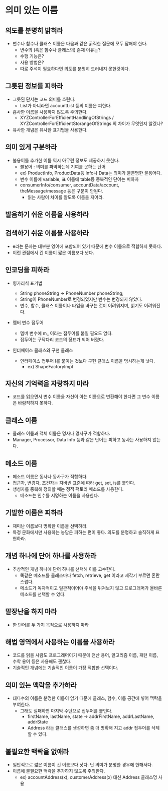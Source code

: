 # 의미 있는 이름

## 의도를 분명히 밝혀라
- 변수나 함수나 클래스 이름은 다음과 같은 굵직한 질문에 모두 답해야 한다.
  - 변수의 (혹은 함수나 클래스의) 존재 이유는?
  - 수행 기능은?
  - 사용 방법은?
  - 따로 주석이 필요하다면 의도를 분명히 드러내지 못한것이다.
  
## 그릇된 정보를 피하라
- 그릇된 단서는 코드 의미를 흐린다.
  - List가 아니라면 accountList 등의 이름은 피한다.
- 흡사한 이름을 사용하지 않도록 주의한다.
  - XYZControllerForEfficientHandlingOfStrings / XYZControllerForEfficientStorangeOfStrings 의 차이가 무엇인지 알겠나?
- 유사한 개념은 유사한 표기법을 사용한다.

## 의미 있게 구분하라
- 불용어를 추가한 이름 역시 아무런 정보도 제공하지 못한다.
  - 불용어 : 의미를 파악하는데 기여를 못하는 단어
  - ex) ProductInfo, ProductData등 Info나 Data는 의미가 불분명한 불용어다.
  - 변수 이름에 variable, 표 이름에 table등 중복적인 단어는 피하자
  - consumerInfo/consumer, accountData/account, theMessage/message 등은 구분이 안된다.
    - 읽는 사람이 차이를 알도록 이름을 지어라.
    
## 발음하기 쉬운 이름을 사용하라

## 검색하기 쉬운 이름을 사용하라
- e라는 문자는 대부분 영어에 포함되어 있기 때문에 변수 이름으로 적합하지 못하다.
- 이런 관점에서 긴 이름이 짧은 이름보다 낫다.

## 인코딩을 피하라
- 헝가리식 표기법
  - String phoneString -> PhoneNumber phoneString;
  - String이 PhoneNumber로 변경되었지만 변수는 변경되지 않았다.
  - 변수, 함수, 클래스 이름이나 타입을 바꾸는 것이 어려워지며, 읽기도 어려워진다.
  
- 멤버 변수 접두어
  - 멤버 변수에 m_ 이라는 접두어를 붙일 필요도 없다.
  - 접두어는 구닥다리 코드의 징표가 되어 버렸다.
  
- 인터페이스 클래스와 구현 클래스
  - 인터페이스 접두어 I를 붙이는 것보다 구현 클래스 이름을 명시하는게 낫다.
    - ex) ShapeFactoryImpl
  
## 자신의 기억력을 자랑하지 마라
- 코드를 읽으면서 변수 이름을 자신이 아는 이름으로 변환해야 한다면 그 변수 이름은 바람직하지 못하다.
  
## 클래스 이름
- 클래스 이름과 객체 이름은 명사나 명사구가 적합하다.
- Manager, Processor, Data Info 등과 같은 단어는 피하고 동사는 사용하지 않는다.
  
## 메소드 이름
- 메소드 이름은 동사나 동사구가 적합하다.
- 접근자, 변경자, 조건자는 자바빈 표준에 따라 get, set, is를 붙인다.
- 생성자를 중복해 정의할 때는 정적 팩토리 메소드를 사용한다.
  - 메소드는 인수를 서명하는 이름을 사용한다.
    
## 기발한 이름은 피하라
- 재미난 이름보다 명확한 이름을 선택하라.
- 특정 문화에서만 사용하는 농담은 피하는 편이 좋다. 의도를 분명하고 솔직하게 표현하라.
  
## 개념 하나에 단어 하나를 사용하라
- 추상적인 개념 하나에 단어 하나를 선택해 이를 고수한다.
  - 똑같은 메소드를 클래스마다 fetch, retrieve, get 이라고 제각기 부르면 혼란스럽다.
  - 메소드가 독자적이고 일관적이어야 주석을 뒤져보지 않고 프로그래머가 올바른 메소드를 선택할 수 있다.

## 말장난을 하지 마라
- 한 단어를 두 가지 목적으로 사용하지 마라

## 해법 영역에서 사용하는 이름을 사용하라
- 코드를 읽을 사람도 프로그래머이기 때문에 전산 용어, 알고리즘 이름, 패턴 이름, 수학 용어 등은 사용해도 괜찮다.
- 기술적인 개념에는 기술적인 이름이 가장 적합한 선택이다.

## 의미 있는 맥락을 추가하라
- 대다수의 이름은 분명한 이름이 없기 때문에 클래스, 함수, 이름 공간에 넣어 맥락을 부여한다.
  - 그래도 실패하면 마지막 수단으로 접두어를 붙인다.
    - firstName, lastName, state -> addrFirstName, addrLastName, addrState
    - Address 라는 클래스를 생성하면 좀 더 명확해 지고 addr 접두어를 삭제할 수 있다.
    
## 불필요한 맥락을 없애라
- 일반적으로 짧은 이름이 긴 이름보다 낫다. 단 의미가 분명한 경우에 한해서다.
- 이름에 불필요한 맥락을 추가하지 않도록 주의한다.
  - ex) accountAddress(x), customerAddress(x) 대신 Address 클래스명 사용




  
